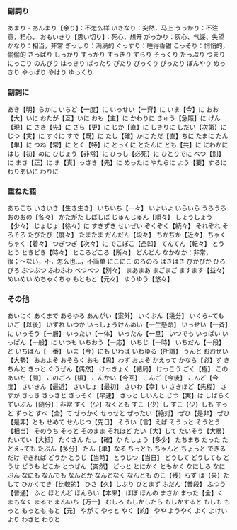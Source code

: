 ### 副詞り
あまり・あんまり【余り】：不怎么样
いきなり：突然，马上
うっかり：不注意，粗心，
おもいきり【思い切り】：死心，想开
がっかり：灰心、气馁、失望
かなり：相当，非常
ぎっしり：满满的
ぐっすり：睡得香甜
こっそり：悄悄的，偷偷的
さっぱり
しっかり
すっかり
すっきり
ずらり
そっくり
たっぷり
つまり
にっこり
のんびり
はっきり
ばったり
ぴたり
びっくり
ぴったり
ぼんやり
めっきり
やっぱり
やはり
ゆっくり

### 副詞に
あき【明】らかに
いちど【一度】に
いっせい【一斉】に
いま【今】に
おお【大】いに
おたが【互】いに
おも【主】に
かわりに
きゅう【急賑】に
げん【現】に
さき【先】に
さら【更】に
じか【直】に
しきりに
しだい【次第】に
じつ【実】に
すぐに
すで【既】に
たし【確】かに
ただ【直】ちに
たまに
たん【単】に
つね【常】に
とく【特】に
とっくに
とたんに
とも【共】に
にわかに
はじ【初】めに
ひじょう【非常】に
ひっし【必死】に
ひとりでに
べつ【別】に
まさ【正】に
ま【真】っさき【先】に
めったに
やたらに
よう【要】するに
わりあいに
わりに

### 重ねた語
あちこち 
いきいき【生き生き】 
いちいち【一々】 
いよいよ
いらいら
うろうろ 
おのおの【各々】 
かたがた
しばしば 
じゅんじゅん【順々】
しょうしょう【少々】 
じょじょ【徐々】に 
すきずき
せいぜい 
ぞくぞく【続々】 
それぞれ
そろそろ 
たびたび【度々】 
たまたま 
だんだん【段々】 
ちかぢか【近々】 
ちゃくちゃく【着々】 
つぎつぎ【次々】に 
でこぼこ【凸凹】 
てんてん【転々】 
とうとう 
ときどき【時々】 
ところどころ【所々】 
どんどん
なかなか：非常，很；〜ない，不，怎么也...，不简单
にこにこ 
のろのろ 
はきはき 
ぴかぴか 
ひろびろ 
ぶつぶつ 
ふわふわ 
べつべつ【別々】 
まあまあ 
まごまご 
ますます【益々】
めいめい
めちゃくちゃ
もともと【元々】
ゆうゆう【悠々】



### その他
あいにく
あくまで
あらゆる
あんがい【案外】
いくぶん【幾分】
いくら~ても
いご【以後】
いずれ
いつか
いっしょうけんめい【一生懸命】
いっせい【一斉】に
いっそう【一層】
いったい【一体】
いったん【一旦】
いつでも
いっぱい
いっぱん【一般】に
いつも
いちおう【一応】
いちじ【一時】
いちだん【一段】と
いちばん【一番】
いま【今】にも
いわば
いわゆる【所謂】
うんと
おおぜい【大勢】
おおよそ
おそらく
おも【思】わず
およそ
かえって
かなら【必】ず
きちんと
きっと
ぐうぜん【偶然】
けっきょく【結局】
けっこう
ごく【極】
このあいだ【間】
このごろ【頃】
こんかい【今回】
こんご【今後】
こんど【今度】
さいきん【最近】
さいしょ【最初】
さいわ【幸】い
さきほど【先程】
さすが
さっき
さっさと
さっそく【早速】
ざっと
しいんと
じつ【実】は
しばらく
ずいぶん【随分】：非常
すく【少】なくとも
すこ【少】し
すこ【少】しも
すっと
ずっと
すべ【全】て
せっかく
せっせと
ぜったい【絶対】
ぜひ【是非】
ぜひ【是非】とも
せめて
せんじつ【先日】
そうい【言】えば
そうっと
そうとう【相当】
そのうち
そっと
そのまま
それほど
たい【大】して
たいそう【大層】
たいてい【大抵】
たくさん
たし【確】か
たしょう【多少】
たちまち
たった
たとえ~ても
たぶん【多分】
たん【単】なる
ちっとも
ちゃんと
ちょっと
できるだけ
できれば
どうか
とうじ【当時】
とうじつ【当日】
どうして
どうしても
どうせ
どうも
どこか
とつぜん【突然】
どっと
とにかく
ともかく
なにしろ
なにぶん
なにも
なんでも
なんとか
なんとなく
なんとも
のこ【残】らず
は【果】たして
ひかくてき【比較的】
ひさ【久】しぶり
ひとまず
ふだん【普段】
ふつう【普通】
ふと
ほとんど
ほんらい【本来】
ほぼ
ほんの
まさか
まった【全】く
まもなく
まるで
まんいち【万一】
むしろ
もしかしたら
もしかすると
もしも
もっと
もっとも
もと【元】
やがて
やっと
やく【約】
やや
ようやく
よく
よけい
より
わざと
わりと